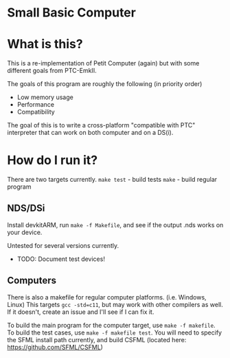 # Small Basic Computer

# What is this?

This is a re-implementation of Petit Computer (again) but with some different
goals from PTC-EmkII.

The goals of this program are roughly the following (in priority order)
* Low memory usage
* Performance
* Compatibility

The goal of this is to write a cross-platform "compatible with PTC" interpreter
that can work on both computer and on a DS(i).

# How do I run it?

There are two targets currently.
`make test` - build tests
`make` - build regular program

## NDS/DSi

Install devkitARM, run `make -f Makefile`, and see if the output .nds works
on your device.

Untested for several versions currently.
* TODO: Document test devices!

## Computers

There is also a makefile for regular computer platforms. (i.e. Windows, Linux)
This targets `gcc -std=c11`, but may work with other compilers as well. If it
doesn't, create an issue and I'll see if I can fix it.

To build the main program for the computer target, use `make -f makefile`.
To build the test cases, use `make -f makefile test`.
You will need to specify the SFML install path currently, and build CSFML
(located here: https://github.com/SFML/CSFML)

